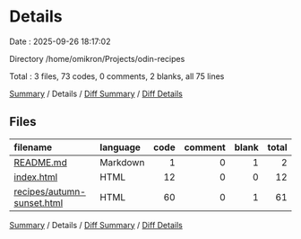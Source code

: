 # Details

Date : 2025-09-26 18:17:02

Directory /home/omikron/Projects/odin-recipes

Total : 3 files,  73 codes, 0 comments, 2 blanks, all 75 lines

[Summary](results.md) / Details / [Diff Summary](diff.md) / [Diff Details](diff-details.md)

## Files
| filename | language | code | comment | blank | total |
| :--- | :--- | ---: | ---: | ---: | ---: |
| [README.md](/README.md) | Markdown | 1 | 0 | 1 | 2 |
| [index.html](/index.html) | HTML | 12 | 0 | 0 | 12 |
| [recipes/autumn-sunset.html](/recipes/autumn-sunset.html) | HTML | 60 | 0 | 1 | 61 |

[Summary](results.md) / Details / [Diff Summary](diff.md) / [Diff Details](diff-details.md)